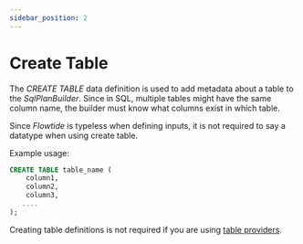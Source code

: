 ```yaml
---
sidebar_position: 2
---
```


# Create Table

The *CREATE TABLE* data definition is used to add metadata about a table to the *SqlPlanBuilder*.
Since in SQL, multiple tables might have the same column name, the builder must know what columns exist in which table.

Since *Flowtide* is typeless when defining inputs, it is not required to say a datatype when using create table.

Example usage:

```sql
CREATE TABLE table_name (
    column1,
    column2,
    column3,
   ....
);
```

Creating table definitions is not required if you are using [table providers](tableprovider).